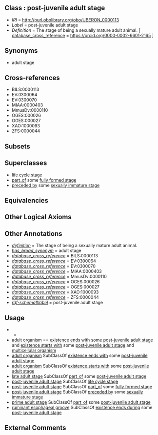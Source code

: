 
## Class : post-juvenile adult stage

 * *IRI* = http://purl.obolibrary.org/obo/UBERON_0000113
 * *Label* = post-juvenile adult stage
 * *Definition* = The stage of being a sexually mature adult animal. [ [database_cross_reference](../../ef/oboInOwl#hasDbXref.md) = https://orcid.org/0000-0002-6601-2165 ]

## Synonyms

 * adult stage

## Cross-references

 * BILS:0000113
 * EV:0300064
 * EV:0300070
 * MIAA:0000403
 * MmusDv:0000110
 * OGES:000026
 * OGES:000027
 * XAO:1000093
 * ZFS:0000044

## Subsets


## Superclasses

 * [life cycle stage](../../UBERON/05/UBERON_0000105.md)
 * [part_of](../../BFO/50/BFO_0000050.md) some [fully formed stage](../../UBERON/66/UBERON_0000066.md)
 * [preceded by](../../BFO/62/BFO_0000062.md) some [sexually immature stage](../../UBERON/12/UBERON_0000112.md)

## Equivalencies


## Other Logical Axioms


## Other Annotations

 * *[definition](../../IAO/15/IAO_0000115.md)* = The stage of being a sexually mature adult animal.
 * *[has_broad_synonym](../../ym/oboInOwl#hasBroadSynonym.md)* = adult stage
 * *[database_cross_reference](../../ef/oboInOwl#hasDbXref.md)* = BILS:0000113
 * *[database_cross_reference](../../ef/oboInOwl#hasDbXref.md)* = EV:0300064
 * *[database_cross_reference](../../ef/oboInOwl#hasDbXref.md)* = EV:0300070
 * *[database_cross_reference](../../ef/oboInOwl#hasDbXref.md)* = MIAA:0000403
 * *[database_cross_reference](../../ef/oboInOwl#hasDbXref.md)* = MmusDv:0000110
 * *[database_cross_reference](../../ef/oboInOwl#hasDbXref.md)* = OGES:000026
 * *[database_cross_reference](../../ef/oboInOwl#hasDbXref.md)* = OGES:000027
 * *[database_cross_reference](../../ef/oboInOwl#hasDbXref.md)* = XAO:1000093
 * *[database_cross_reference](../../ef/oboInOwl#hasDbXref.md)* = ZFS:0000044
 * *[rdf-schema#label](../../el/rdf-schema#label.md)* = post-juvenile adult stage

## Usage

 * -
 * [adult organism](../../UBERON/23/UBERON_0007023.md) == [existence ends with](../../RO/93/RO_0002493.md) some [post-juvenile adult stage](../../UBERON/13/UBERON_0000113.md) and [existence starts with](../../RO/89/RO_0002489.md) some [post-juvenile adult stage](../../UBERON/13/UBERON_0000113.md) and [multicellular organism](../../UBERON/68/UBERON_0000468.md)
 * [adult organism](../../UBERON/23/UBERON_0007023.md) SubClassOf [existence ends with](../../RO/93/RO_0002493.md) some [post-juvenile adult stage](../../UBERON/13/UBERON_0000113.md)
 * [adult organism](../../UBERON/23/UBERON_0007023.md) SubClassOf [existence starts with](../../RO/89/RO_0002489.md) some [post-juvenile adult stage](../../UBERON/13/UBERON_0000113.md)
 * [late adult stage](../../UBERON/22/UBERON_0007222.md) SubClassOf [part_of](../../BFO/50/BFO_0000050.md) some [post-juvenile adult stage](../../UBERON/13/UBERON_0000113.md)
 * [post-juvenile adult stage](../../UBERON/13/UBERON_0000113.md) SubClassOf [life cycle stage](../../UBERON/05/UBERON_0000105.md)
 * [post-juvenile adult stage](../../UBERON/13/UBERON_0000113.md) SubClassOf [part_of](../../BFO/50/BFO_0000050.md) some [fully formed stage](../../UBERON/66/UBERON_0000066.md)
 * [post-juvenile adult stage](../../UBERON/13/UBERON_0000113.md) SubClassOf [preceded by](../../BFO/62/BFO_0000062.md) some [sexually immature stage](../../UBERON/12/UBERON_0000112.md)
 * [prime adult stage](../../UBERON/41/UBERON_0018241.md) SubClassOf [part_of](../../BFO/50/BFO_0000050.md) some [post-juvenile adult stage](../../UBERON/13/UBERON_0000113.md)
 * [ruminant esophageal groove](../../UBERON/29/UBERON_0010229.md) SubClassOf [existence ends during](../../RO/92/RO_0002492.md) some [post-juvenile adult stage](../../UBERON/13/UBERON_0000113.md)

## External Comments

